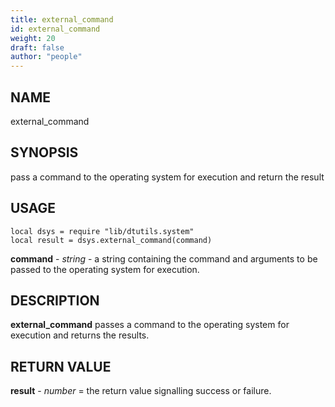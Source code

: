```yaml
---
title: external_command
id: external_command
weight: 20
draft: false
author: "people"
---
```


## NAME

external_command

## SYNOPSIS

pass a command to the operating system for execution and return the result

## USAGE
```
local dsys = require "lib/dtutils.system"
local result = dsys.external_command(command)
```
**command** - _string_ - a string containing the command and arguments to be passed to the operating system for execution.

## DESCRIPTION

**external_command** passes a command to the operating system for execution and returns the results.

## RETURN VALUE

**result** - _number_ = the return value signalling success or failure.
